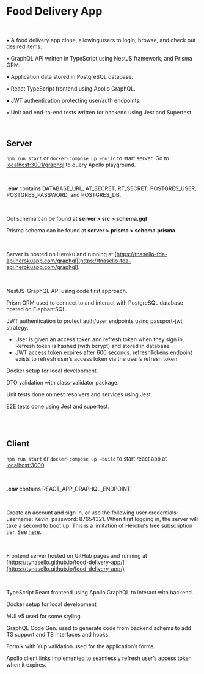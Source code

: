 # Food Delivery App

<br>

• A food delivery app clone, allowing users to login, browse, and check out desired items.

• GraphQL API written in TypeScript using NestJS framework, and Prisma ORM.

• Application data stored in PostgreSQL database.

• React TypeScript frontend using Apollo GraphQL.

• JWT authentication protecting user/auth endpoints.

• Unit and end-to-end tests written for backend using Jest and Supertest

<br>

## Server

`npm run start` or `docker-compose up —build` to start server. Go to [localhost:3001/graphql](http://localhost:3001/graphql) to query Apollo playground.

<br>

**.env** contains DATABASE_URL, AT_SECRET, RT_SECRET, POSTGRES_USER, POSTGRES_PASSWORD, and POSTGRES_DB.

<br>

Gql schema can be found at **server > src > schema.gql**

Prisma schema can be found at **server > prisma > schema.prisma**

<br>

Server is hosted on Heroku and running at [https://tnasello-fda-api.herokuapp.com/graphql](https://tnasello-fda-api.herokuapp.com/graphql).

<br>

NestJS-GraphQL API using code first approach.

Prism ORM used to connect to and interact with PostgreSQL database hosted on ElephantSQL.

JWT authentication to protect auth/user endpoints using passport-jwt strategy.

- User is given an access token and refresh token when they sign in. Refresh token is hashed (with bcrypt) and stored in database.
- JWT access token expires after 600 seconds. refreshTokens endpoint exists to refresh user’s access token via the user’s refresh token.

Docker setup for local development.

DTO validation with class-validator package.

Unit tests done on nest resolvers and services using Jest.

E2E tests done using Jest and supertest.

<br>
<br>

## Client

`npm run start` or `docker-compose up —build` to start react app at [localhost:3000](http://localhost:3000).

<br>

**.env** contains REACT_APP_GRAPHQL_ENDPOINT.

<br>

Create an account and sign in, or use the following user credentials: username: Kevin, password: 87654321. When first logging in, the server will take a second to boot up. This is a limitation of Heroku's free subscription tier. See [here](https://stackoverflow.com/questions/2606190/why-are-my-basic-heroku-apps-taking-two-seconds-to-load#:~:text=Therefore%2C%20Heroku%20cuts%20down%20on,it%20takes%20time%20to%20reload.).

<br>

Frontend server hosted on GitHub pages and running at [https://tynasello.github.io/food-delivery-app/](https://tynasello.github.io/food-delivery-app/)

<br>

TypeScript React frontend using Apollo GraphQL to interact with backend.

Docker setup for local development

MUI v5 used for some styling.

GraphQL Code Gen. used to generate code from backend schema to add TS support and TS interfaces and hooks.

Formik with Yup validation used for the application’s forms.

Apollo client links implemented to seamlessly refresh user’s access token when it expires.

